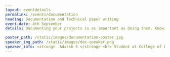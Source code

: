 ```yaml
---
layout: eventdetails
permalink: /events/documentation
heading: Documentation and Technical paper writing
event-date: 4th September
details: Documenting your projects is as important as doing them. Knowing how to do that is a skill everyone must have.

poster_path: /static/images/documentation-poster.jpg
speaker_img_path: /static/images/doc-speaker.png
speaker_info: <strong>  Adarsh S </strong> <br> Student at College of Engineering, Trivandrum
---
```


